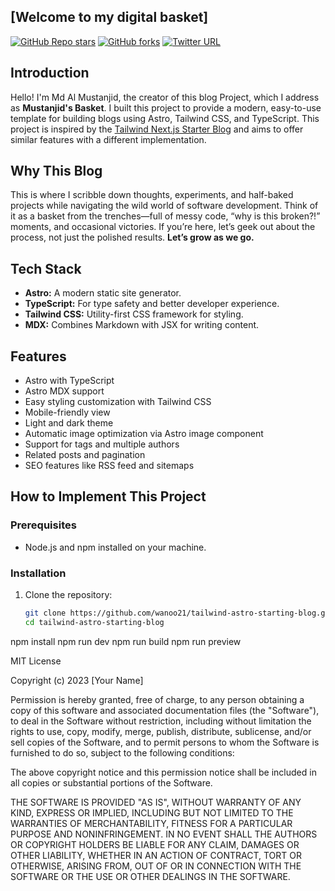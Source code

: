 ## [Welcome to my digital basket]

[![GitHub Repo stars](https://img.shields.io/github/stars/wanoo21/tailwind-astro-starting-blog?style=social)](https://GitHub.com/wanoo21/tailwind-astro-starting-blog/stargazers/)
[![GitHub forks](https://img.shields.io/github/forks/wanoo21/tailwind-astro-starting-blog?style=social)](https://GitHub.com/wanoo21/tailwind-astro-starting-blog/network/)
[![Twitter URL](https://img.shields.io/twitter/url?style=social&url=https%3A%2F%2Ftwitter.com%2Fipwanciu)](https://twitter.com/ipwanciu)

## Introduction

Hello! I'm Md Al Mustanjid, the creator of this blog Project, which I address as **Mustanjid's Basket**. I built this project to provide a modern, easy-to-use template for building blogs using Astro, Tailwind CSS, and TypeScript. This project is inspired by the [Tailwind Next.js Starter Blog](https://github.com/timlrx/tailwind-nextjs-starter-blog) and aims to offer similar features with a different implementation.

## Why This Blog

This is where I scribble down thoughts, experiments, and half-baked projects while navigating the wild world of software development. Think of it as a basket from the trenches—full of messy code, “why is this broken?!” moments, and occasional victories. If you’re here, let’s geek out about the process, not just the polished results.
**Let’s grow as we go.**

## Tech Stack

- **Astro:** A modern static site generator.
- **TypeScript:** For type safety and better developer experience.
- **Tailwind CSS:** Utility-first CSS framework for styling.
- **MDX:** Combines Markdown with JSX for writing content.

## Features

- Astro with TypeScript
- Astro MDX support
- Easy styling customization with Tailwind CSS
- Mobile-friendly view
- Light and dark theme
- Automatic image optimization via Astro image component
- Support for tags and multiple authors
- Related posts and pagination
- SEO features like RSS feed and sitemaps

## How to Implement This Project

### Prerequisites

- Node.js and npm installed on your machine.

### Installation

1. Clone the repository:
   ```sh
   git clone https://github.com/wanoo21/tailwind-astro-starting-blog.git
   cd tailwind-astro-starting-blog
npm install
npm run dev
npm run build
npm run preview

MIT License

Copyright (c) 2023 [Your Name]

Permission is hereby granted, free of charge, to any person obtaining a copy
of this software and associated documentation files (the "Software"), to deal
in the Software without restriction, including without limitation the rights
to use, copy, modify, merge, publish, distribute, sublicense, and/or sell
copies of the Software, and to permit persons to whom the Software is
furnished to do so, subject to the following conditions:

The above copyright notice and this permission notice shall be included in all
copies or substantial portions of the Software.

THE SOFTWARE IS PROVIDED "AS IS", WITHOUT WARRANTY OF ANY KIND, EXPRESS OR
IMPLIED, INCLUDING BUT NOT LIMITED TO THE WARRANTIES OF MERCHANTABILITY,
FITNESS FOR A PARTICULAR PURPOSE AND NONINFRINGEMENT. IN NO EVENT SHALL THE
AUTHORS OR COPYRIGHT HOLDERS BE LIABLE FOR ANY CLAIM, DAMAGES OR OTHER
LIABILITY, WHETHER IN AN ACTION OF CONTRACT, TORT OR OTHERWISE, ARISING FROM,
OUT OF OR IN CONNECTION WITH THE SOFTWARE OR THE USE OR OTHER DEALINGS IN THE
SOFTWARE.